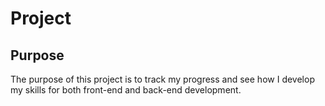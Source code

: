 # Project

## Purpose

The purpose of this project is to track my progress and see how I develop my skills for both front-end and back-end development.

